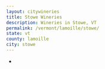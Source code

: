 ```yaml
---
layout: citywineries
title: Stowe Wineries
description: Wineries in Stowe, VT
permalink: /vermont/lamoille/stowe/
state: vt
county: lamoille
city: stowe
---
```

-
